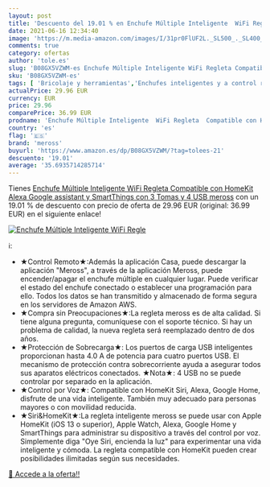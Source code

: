 ```yaml
---
layout: post
title: 'Descuento del 19.01 % en Enchufe Múltiple Inteligente  WiFi Regle'
date: 2021-06-16 12:34:40
image: 'https://m.media-amazon.com/images/I/31pr0FlUF2L._SL500_._SL400_.jpg'
comments: true
category: ofertas
author: 'tole.es'
slug: 'B08GX5VZWM-es Enchufe Múltiple Inteligente WiFi Regleta Compatible con...'
sku: 'B08GX5VZWM-es'
tags: [ 'Bricolaje y herramientas','Enchufes inteligentes y a control remoto','Enchufes y accesorios','Instalación eléctrica','alexa','meross', ]
actualPrice: 29.96 EUR
currency: EUR
price: 29.96
comparePrice: 36.99 EUR
prodname: 'Enchufe Múltiple Inteligente  WiFi Regleta  Compatible con HomeKit  Alexa  Google assistant y SmartThings  con 3 Tomas y 4 USB  meross'
country: 'es'
flag: '🇪🇸'
brand: 'meross'
buyurl: 'https://www.amazon.es/dp/B08GX5VZWM/?tag=tolees-21'
descuento: '19.01'
average: '35.6935714285714'
---
```


Tienes [Enchufe Múltiple Inteligente  WiFi Regleta  Compatible con HomeKit  Alexa  Google assistant y SmartThings  con 3 Tomas y 4 USB  meross](https://www.amazon.es/dp/B08GX5VZWM/?tag=tolees-21) con un 19.01 % de descuento con precio de oferta de 29.96 EUR (original: 36.99 EUR) en el siguiente enlace!

[![Enchufe Múltiple Inteligente  WiFi Regle](https://m.media-amazon.com/images/I/31pr0FlUF2L._SL500_._SL400_.jpg)](https://www.amazon.es/dp/B08GX5VZWM/?tag=tolees-21)

ℹ️:

- ★Control Remoto★:Además la aplicación Casa, puede descargar la aplicación "Meross", a través de la aplicación Meross, puede encender/apagar el enchufe múltiple en cualquier lugar. Puede verificar el estado del enchufe conectado o establecer una programación para ello. Todos los datos se han transmitido y almacenado de forma segura en los servidores de Amazon AWS.
- ★Compra sin Preocupaciones★:La regleta meross es de alta calidad. Si tiene alguna pregunta, comuníquese con el soporte técnico. Si hay un problema de calidad, la nueva regleta será reemplazado dentro de dos años.
- ★Protección de Sobrecarga★: Los puertos de carga USB inteligentes proporcionan hasta 4.0 A de potencia para cuatro puertos USB. El mecanismo de protección contra sobrecorriente ayuda a asegurar todos sus aparatos eléctricos conectados. ★Nota★: 4 USB no se puede controlar por separado en la aplicación.
- ★Control por Voz★: Compatible con HomeKit Siri, Alexa, Google Home, disfrute de una vida inteligente. También muy adecuado para personas mayores o con movilidad reducida.
- ★Siri&HomeKit★:La regleta inteligente meross se puede usar con Apple HomeKit (iOS 13 o superior), Apple Watch, Alexa, Google Home y SmartThings para administrar su dispositivo a través del control por voz. Simplemente diga "Oye Siri, encienda la luz" para experimentar una vida inteligente y cómoda. La regleta compatible con HomeKit pueden crear posibilidades ilimitadas según sus necesidades.

[🛒 Accede a la oferta!!](https://www.amazon.es/dp/B08GX5VZWM/?tag=tolees-21)
